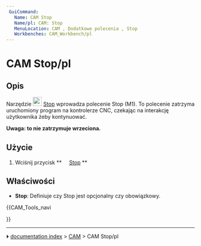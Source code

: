 ```yaml
---
 GuiCommand:
   Name: CAM Stop
   Name/pl: CAM: Stop
   MenuLocation: CAM , Dodatkowe polecenia , Stop
   Workbenches: CAM_Workbench/pl
---
```


# CAM Stop/pl



## Opis

Narzędzie <img alt="" src=images/CAM_Stop.svg  style="width:24px;"> [Stop](CAM_Stop/pl.md) wprowadza polecenie Stop (M1). To polecenie zatrzyma uruchomiony program na kontrolerze CNC, czekając na interakcję użytkownika żeby kontynuować.

**Uwaga: to nie zatrzymuje wrzeciona.**



## Użycie

1.  Wciśnij przycisk **<img src="images/CAM_Stop.svg" width=16px> [Stop](CAM_Stop/pl.md)
**



## Właściwości

-    **Stop**: Definiuje czy Stop jest opcjonalny czy obowiązkowy.





{{CAM_Tools_navi

}}



---
⏵ [documentation index](../README.md) > [CAM](CAM_Workbench.md) > CAM Stop/pl
